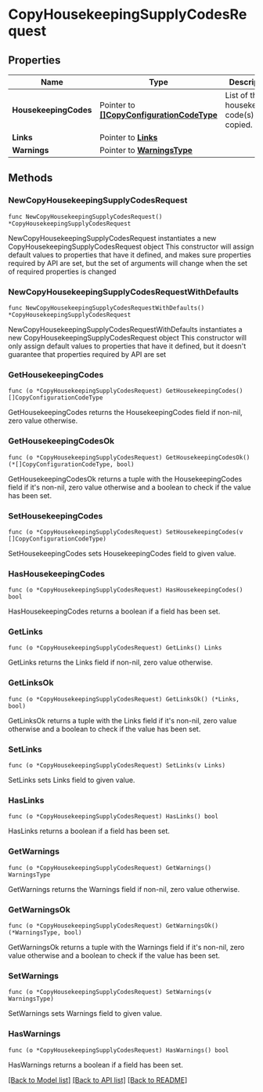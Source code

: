 # CopyHousekeepingSupplyCodesRequest

## Properties

Name | Type | Description | Notes
------------ | ------------- | ------------- | -------------
**HousekeepingCodes** | Pointer to [**[]CopyConfigurationCodeType**](CopyConfigurationCodeType.md) | List of the housekeeping code(s) to be copied. | [optional] 
**Links** | Pointer to [**Links**](Links.md) |  | [optional] 
**Warnings** | Pointer to [**WarningsType**](WarningsType.md) |  | [optional] 

## Methods

### NewCopyHousekeepingSupplyCodesRequest

`func NewCopyHousekeepingSupplyCodesRequest() *CopyHousekeepingSupplyCodesRequest`

NewCopyHousekeepingSupplyCodesRequest instantiates a new CopyHousekeepingSupplyCodesRequest object
This constructor will assign default values to properties that have it defined,
and makes sure properties required by API are set, but the set of arguments
will change when the set of required properties is changed

### NewCopyHousekeepingSupplyCodesRequestWithDefaults

`func NewCopyHousekeepingSupplyCodesRequestWithDefaults() *CopyHousekeepingSupplyCodesRequest`

NewCopyHousekeepingSupplyCodesRequestWithDefaults instantiates a new CopyHousekeepingSupplyCodesRequest object
This constructor will only assign default values to properties that have it defined,
but it doesn't guarantee that properties required by API are set

### GetHousekeepingCodes

`func (o *CopyHousekeepingSupplyCodesRequest) GetHousekeepingCodes() []CopyConfigurationCodeType`

GetHousekeepingCodes returns the HousekeepingCodes field if non-nil, zero value otherwise.

### GetHousekeepingCodesOk

`func (o *CopyHousekeepingSupplyCodesRequest) GetHousekeepingCodesOk() (*[]CopyConfigurationCodeType, bool)`

GetHousekeepingCodesOk returns a tuple with the HousekeepingCodes field if it's non-nil, zero value otherwise
and a boolean to check if the value has been set.

### SetHousekeepingCodes

`func (o *CopyHousekeepingSupplyCodesRequest) SetHousekeepingCodes(v []CopyConfigurationCodeType)`

SetHousekeepingCodes sets HousekeepingCodes field to given value.

### HasHousekeepingCodes

`func (o *CopyHousekeepingSupplyCodesRequest) HasHousekeepingCodes() bool`

HasHousekeepingCodes returns a boolean if a field has been set.

### GetLinks

`func (o *CopyHousekeepingSupplyCodesRequest) GetLinks() Links`

GetLinks returns the Links field if non-nil, zero value otherwise.

### GetLinksOk

`func (o *CopyHousekeepingSupplyCodesRequest) GetLinksOk() (*Links, bool)`

GetLinksOk returns a tuple with the Links field if it's non-nil, zero value otherwise
and a boolean to check if the value has been set.

### SetLinks

`func (o *CopyHousekeepingSupplyCodesRequest) SetLinks(v Links)`

SetLinks sets Links field to given value.

### HasLinks

`func (o *CopyHousekeepingSupplyCodesRequest) HasLinks() bool`

HasLinks returns a boolean if a field has been set.

### GetWarnings

`func (o *CopyHousekeepingSupplyCodesRequest) GetWarnings() WarningsType`

GetWarnings returns the Warnings field if non-nil, zero value otherwise.

### GetWarningsOk

`func (o *CopyHousekeepingSupplyCodesRequest) GetWarningsOk() (*WarningsType, bool)`

GetWarningsOk returns a tuple with the Warnings field if it's non-nil, zero value otherwise
and a boolean to check if the value has been set.

### SetWarnings

`func (o *CopyHousekeepingSupplyCodesRequest) SetWarnings(v WarningsType)`

SetWarnings sets Warnings field to given value.

### HasWarnings

`func (o *CopyHousekeepingSupplyCodesRequest) HasWarnings() bool`

HasWarnings returns a boolean if a field has been set.


[[Back to Model list]](../README.md#documentation-for-models) [[Back to API list]](../README.md#documentation-for-api-endpoints) [[Back to README]](../README.md)


